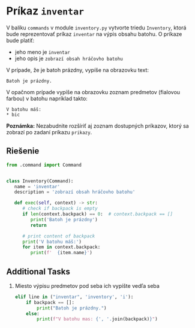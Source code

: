 # Príkaz `inventar`

V balíku `commands` v module `inventory.py` vytvorte triedu `Inventory`, ktorá bude reprezentovať príkaz `inventar` na
výpis obsahu batohu. O príkaze bude platiť:

* jeho meno je `inventar`
* jeho opis je `zobrazí obsah hráčovho batohu`

V prípade, že je batoh prázdny, vypíše na obrazovku text:

```
Batoh je prázdny.
```

V opačnom prípade vypíše na obrazovku zoznam predmetov (fialovou farbou) v batohu napríklad takto:

```
V batohu máš:
* bic
```

**Poznámka:** Nezabudnite rozšíriť aj zoznam dostupných príkazov, ktorý sa zobrazí po zadaní príkazu `prikazy`.

## Riešenie

```python
from .command import Command


class Inventory(Command):
   name = 'inventar'
   description = 'zobrazí obsah hráčovho batohu'

   def exec(self, context) -> str:
      # check if backpack is empty
      if len(context.backpack) == 0:  # context.backpack == []
         print('Batoh je prázdny')
         return

      # print content of backpack
      print('V batohu máš:')
      for item in context.backpack:
         print(f'  {item.name}')
```

## Additional Tasks

1. Miesto výpisu predmetov pod seba ich vypíšte vedľa seba

   ```python
   elif line in ("inventar", 'inventory', 'i'):
       if backpack == []:
           print("Batoh je prázdny.")
       else:
           print(f"V batohu mas: {', '.join(backpack)}")
   ```
